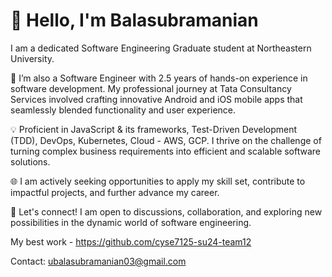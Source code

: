 # 👋 Hello, I'm Balasubramanian

I am a dedicated Software Engineering Graduate student at Northeastern University.

🚀 I’m also a Software Engineer with 2.5 years of hands-on experience in software development. My professional journey at Tata Consultancy Services involved crafting innovative Android and iOS mobile apps that seamlessly blended functionality and user experience.

💡 Proficient in JavaScript & its frameworks, Test-Driven Development (TDD), DevOps, Kubernetes, Cloud - AWS, GCP. I thrive on the challenge of turning complex business requirements into efficient and scalable software solutions.

🌐 I am actively seeking opportunities to apply my skill set, contribute to impactful projects, and further advance my career.

🤝 Let's connect! I am open to discussions, collaboration, and exploring new possibilities in the dynamic world of software engineering.

My best work - https://github.com/cyse7125-su24-team12

Contact: ubalasubramanian03@gmail.com
